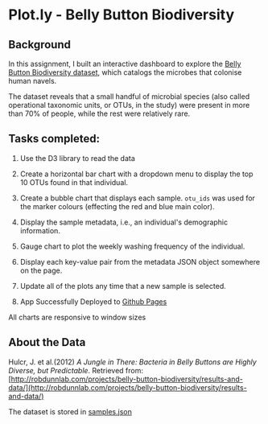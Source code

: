 # Plot.ly - Belly Button Biodiversity

##  Background
In this assignment, I built an interactive dashboard to explore the [Belly Button Biodiversity dataset](http://robdunnlab.com/projects/belly-button-biodiversity/), which catalogs the microbes that colonise human navels.

The dataset reveals that a small handful of microbial species (also called operational taxonomic units, or OTUs, in the study) were present in more than 70% of people, while the rest were relatively rare.

##  Tasks completed:
  1. Use the D3 library to read the data

  2. Create a horizontal bar chart with a dropdown menu to display the top 10 OTUs found in that individual.

  3. Create a bubble chart that displays each sample. `otu_ids` was used for the marker colours (effecting the red and blue main color).

  4. Display the sample metadata, i.e., an individual's demographic information.

  5. Gauge chart to plot the weekly washing frequency of the individual.

  6. Display each key-value pair from the metadata JSON object somewhere on the page.

  7. Update all of the plots any time that a new sample is selected.
  
  8. App Successfully Deployed to [Github Pages](https://realdreammaker.github.io/Belly-Button-Biodiversity-Plotly/)

All charts are responsive to window sizes
 

##  About the Data

Hulcr, J. et al.(2012) _A Jungle in There: Bacteria in Belly Buttons are Highly Diverse, but Predictable_. Retrieved from: [http://robdunnlab.com/projects/belly-button-biodiversity/results-and-data/](http://robdunnlab.com/projects/belly-button-biodiversity/results-and-data/)

The dataset is stored in [samples.json](data/samples.json)

